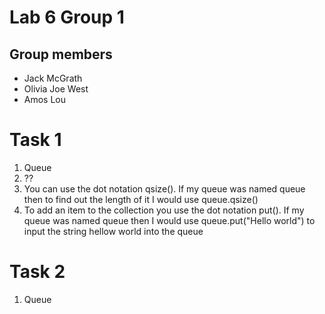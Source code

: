 # Lab 6 Group 1

## Group members
* Jack McGrath
* Olivia Joe West
* Amos Lou

# Task 1
1. Queue
2. ??
3. You can use the dot notation qsize(). If my queue was named queue then to find out the length of it I would use queue.qsize()
4. To add an item to the collection you use the dot notation put(). If my queue was named queue then I would use queue.put("Hello world") to input the string hellow world into the queue


# Task 2
1. Queue
